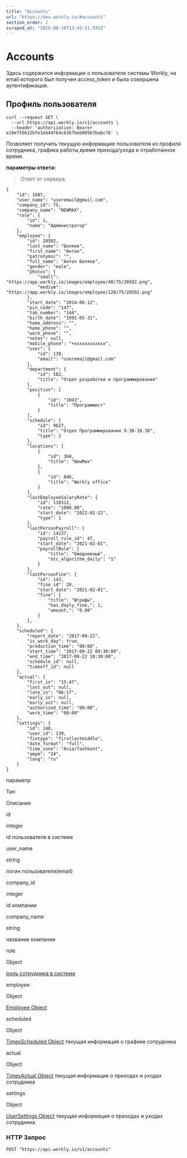 ```yaml
---
title: "Accounts"
url: "https://dev.workly.io/#accounts"
section_order: 2
scraped_at: "2025-08-10T13:45:11.935Z"
---
```


# [](#Accounts "Accounts")Accounts

Здесь содержится информация о пользователе системы Workly, на email которого был получен access\_token и была совершена аутентификация.

## [](#Профиль-пользователя "Профиль пользователя")Профиль пользователя

```
curl --request GET \
  --url https://api.workly.io/v1/accounts \
  --header 'authorization: Bearer e19e755612bfe1eb44f64c6367beb00567ba6c76' \

```

Позволяет получить текущую информацию пользователя из профиля сотрудника, графика работы,время прихода/ухода и отработанное время.

**параметры ответа:**

> Ответ от сервера:

```
{
    "id": 1687,
    "user_name": "useremail@gmail.com",
    "company_id": 75,
    "company_name": "NEWMAX",
    "role": {
        "id": 1,
        "name": "Администратор"
    },
    "employee": {
        "id": 20502,
        "last_name": "Беляев",
        "first_name": "Антон",
        "patronymic": "",
        "full_name": "Антон Беляев",
        "gender": "male",
        "photos": {
            "small": "https://app.workly.io/images/employee/40/75/20502.png",
            "medium": "https://app.workly.io/images/employee/120/75/20502.png"
        },
        "start_date": "2014-08-12",
        "pin_code": "147",
        "tab_number": "144",
        "birth_date": "1991-05-31",
        "home_address": "",
        "home_phone": "",
        "work_phone": "",
        "notes": null,
        "mobile_phone": "+xxxxxxxxxxxx",
        "user": {
            "id": 139,
            "email": "useremail@gmail.com"
        },
        "department": {
            "id": 582,
            "title": "Отдел разработки и программирования"
        },
        "position": [
            {
                "id": "1043",
                "title": "Программист"
            }
        ],
        "schedule": {
            "id": 9627,
            "title": "Отдел Программирования 9.30-18.30",
            "type": 2
        },
        "locations": [
            {
                "id": 368,
                "title": "NewMax"
            },
            {
                "id": 846,
                "title": "Workly office"
            }
        ],
        "lastEmployeeSalaryRate": {
            "id": 110312,
            "rate": "1000.00",
            "start_date": "2022-02-22",
            "type": 1
        },
        "lastPersonPayroll": {
            "id": 14237,
            "payroll_rule_id": 47,
            "start_date": "2021-02-01",
            "payrollRule": {
                "title": "Ежедневный",
                "otc_algorithm_daily": "1"
            }
        },
        "lastPersonFine": {
            "id": 143,
            "fine_id": 20,
            "start_date": "2021-02-01",
            "fine": {
                "title": "Штрафы",
                "has_dayly_fine,": 1,
                "amount,": "0.00"
            }
        },
    },
    "scheduled": {
        "report_date": "2017-09-22",
        "is_work_day": true,
        "production_time": "08:00",
        "start_time": "2017-09-22 09:30:00",
        "end_time": "2017-09-22 18:30:00",
        "schedule_id": null,
        "timeoff_id": null
    },
    "actual": {
        "first_in": "15:47",
        "last_out": null,
        "late_in": "06:17",
        "early_in": null,
        "early_out": null,
        "authorized_time": "00:00",
        "work_time": "00:00"
    },
    "settings": {
        "id": 140,
        "user_id": 139,
        "fiotype": "firstlastmiddle",
        "date_format": "full",
        "time_zone": "Asia/Tashkent",
        "ampm": "24",
        "lang": "ru"
    }
}

```

параметр

Тип

Описание

id

integer

id пользователя в системе

user\_name

string

логин пользователя(email)

company\_id

integer

id компании

company\_name

string

название компании

role

Object

[роль сотрудника в системе](#AccountRole)

employee

Object

[Employee Object](#Employee)

scheduled

Object

[TimesScheduled Object](#TimesScheduled) текущая информация о графике сотрудника

actual

Object

[TimesActual Object](#TimesActual) текущая информация о приходах и уходах сотрудника

settings

Object

[UserSettings Object](#UserSettings) текущая информация о приходах и уходах сотрудника

### [](#HTTP-Запрос "HTTP Запрос")HTTP Запрос

`POST "https://api.workly.io/v1/accounts"`